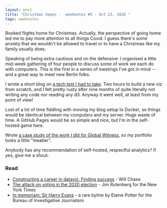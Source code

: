 ```yaml
---
layout: post
title: "Christmas hopes -  weeknotes #5 - Oct 23, 2020 "
tags: weeknotes
---
```


Booked flights home for Christmas. Actually, the perspective of going home led me to pay more attention to all things Covid. I guess there's some anxiety that we wouldn't be allowed to travel or to have a Christmas like my family usually does.

Speaking of being extra cautious and on the defensive: I organised a little mid-week gathering of four people to discuss some of work we each do with computers. This is the first in a series of meetings I've got in mind -- and a great way to meet new Berlin folks.

I wrote a short blog on [a tech test I had to take](https://blog.basilesimon.fr/2020/10/21/d3-observable-beeswarm/). Two hours to build a new viz from scratch, and I felt pretty rusty after nine months of quite literally not writing any code nor reading any d3. Anyway it went well, at least from my point of view!

Lost of a lot of time fiddling with moving my blog setup to Docker, so things would be identical between my computers and my server. Huge waste of time. A GitHub Pages would be so simple and nice, but I'm in the self-hosted game here.

Wrote [a case study of the work I did for Global Witness](https://blog.basilesimon.fr/2020/10/21/portfolio-global-witness-pipedown-map/), so my portfolio looks a little "meatier".

Anybody has any recommendation of self-hosted, respectful analytics? If yes, give me a shout.

### Read

* [Constructing a career in dataviz: Finding success](https://www.williamrchase.com/post/constructing-a-career-in-dataviz-finding-success/) - Will Chase
* [The attack on voting in the 2020 election](https://www.nytimes.com/2020/09/30/magazine/trump-voter-fraud.html) - Jim Rutenberg for the New York Times
* [In memoriam: Sir Harry Evans](https://www.thebureauinvestigates.com/stories/2020-09-26/in-memoriam-sir-harry-evans) - a rare byline by Elaine Potter for the Bureau of Investigative Journalism
